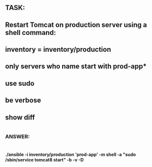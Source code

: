 #
#
##    TASK:
##      Restart Tomcat on production server using a shell command:
##      inventory = inventory/production
##      only servers who name start with prod-app*
##      use sudo
##      be verbose
##      show diff
##
#

###
### ANSWER:
###
#
####    ./ansible -i inventory/production 'prod-app' -m shell -a "sudo /sbin/service tomcat8 start" -b -v -D
####
